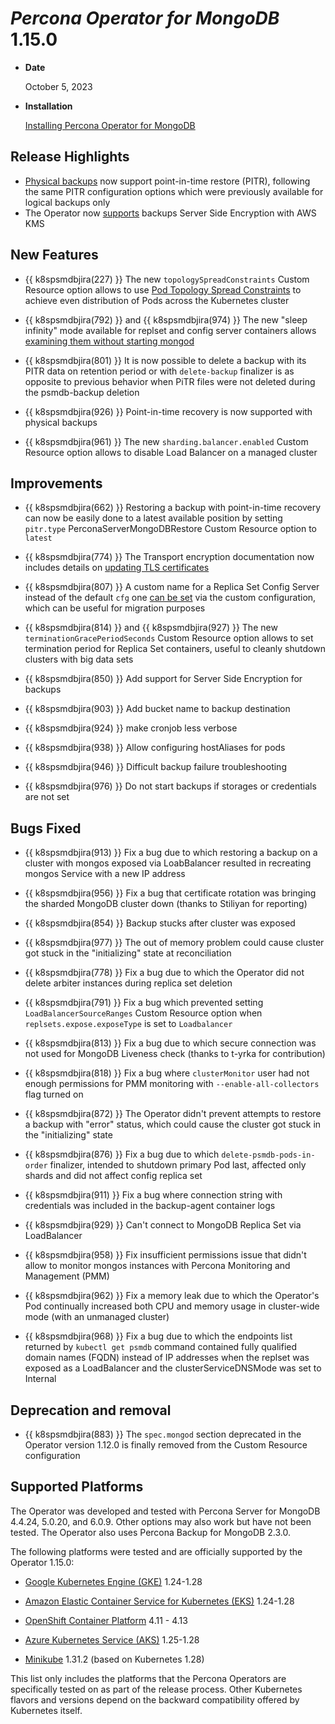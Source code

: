 # *Percona Operator for MongoDB* 1.15.0

* **Date**

    October 5, 2023

* **Installation**

    [Installing Percona Operator for MongoDB](../index.md#quickstart-guides)

## Release Highlights

* [Physical backups](../backups.md#physical) now support point-in-time restore (PITR), following the same PITR configuration options which were previously available for logical backups only
*  The Operator now [supports](../backups-encryption.md) backups Server Side Encryption with AWS KMS

## New Features

* {{ k8spsmdbjira(227) }} The new `topologySpreadConstraints` Custom Resource option allows to use [Pod Topology Spread Constraints](https://kubernetes.io/docs/concepts/workloads/pods/pod-topology-spread-constraints/#spread-constraints-for-pods) to achieve even distribution of Pods across the Kubernetes cluster

* {{ k8spsmdbjira(792) }} and {{ k8spsmdbjira(974) }} The new "sleep infinity" mode available for replset and config server containers allows [examining them without starting mongod](https://docs.percona.com/percona-operator-for-mongodb/debug-shell.html#sleep) 

* {{ k8spsmdbjira(801) }} It is now possible to delete a backup with its PITR data on retention period or with `delete-backup` finalizer is as opposite to previous behavior when PiTR files were not deleted during the psmdb-backup deletion

* {{ k8spsmdbjira(926) }} Point-in-time recovery is now supported with physical backups

* {{ k8spsmdbjira(961) }} The new `sharding.balancer.enabled` Custom Resource option allows to disable Load Balancer on a managed cluster

## Improvements

* {{ k8spsmdbjira(662) }} Restoring a backup with point-in-time recovery can now be easily done to a latest available position by setting `pitr.type` PerconaServerMongoDBRestore Custom Resource option to `latest`

* {{ k8spsmdbjira(774) }} The Transport encryption documentation now includes details on [updating TLS certificates](../TLS.html#update-certificates)

* {{ k8spsmdbjira(807) }} A custom name for a Replica Set Config Server instead of the default `cfg` one [can be set](../options.html) via the custom configuration, which can be useful for migration purposes

* {{ k8spsmdbjira(814) }} and {{ k8spsmdbjira(927) }} The new `terminationGracePeriodSeconds` Custom Resource option allows to set termination period for Replica Set containers, useful to cleanly shutdown clusters with big data sets

* {{ k8spsmdbjira(850) }} Add support for Server Side Encryption for backups

* {{ k8spsmdbjira(903) }} Add bucket name to backup destination

* {{ k8spsmdbjira(924) }} make cronjob less verbose

* {{ k8spsmdbjira(938) }} Allow configuring hostAliases for pods

* {{ k8spsmdbjira(946) }} Difficult backup failure troubleshooting

* {{ k8spsmdbjira(976) }} Do not start backups if storages or credentials are not set



## Bugs Fixed

* {{ k8spsmdbjira(913) }} Fix a bug due to which restoring a backup on a cluster with mongos exposed via LoabBalancer resulted in recreating mongos Service with a new IP address

* {{ k8spsmdbjira(956) }} Fix a bug that certificate rotation was bringing the sharded MongoDB cluster down (thanks to Stiliyan for reporting)

* {{ k8spsmdbjira(854) }} Backup stucks after cluster was exposed

* {{ k8spsmdbjira(977) }} The out of memory problem could cause cluster got stuck in the "initializing" state at reconciliation

* {{ k8spsmdbjira(778) }} Fix a bug due to which the Operator did not delete arbiter instances during replica set deletion

* {{ k8spsmdbjira(791) }} Fix a bug which prevented setting `LoadBalancerSourceRanges` Custom Resource option when `replsets.expose.exposeType` is set to `Loadbalancer`

* {{ k8spsmdbjira(813) }} Fix a bug due to which secure connection was not used for MongoDB Liveness check (thanks to t-yrka for contribution)

* {{ k8spsmdbjira(818) }} Fix a bug where `clusterMonitor` user had not enough permissions for PMM monitoring with `--enable-all-collectors` flag turned on

* {{ k8spsmdbjira(872) }} The Operator didn't prevent attempts to restore a backup with "error" status, which could cause the cluster got stuck in the "initializing" state

* {{ k8spsmdbjira(876) }} Fix a bug due to which `delete-psmdb-pods-in-order` finalizer, intended to shutdown primary Pod last, affected only shards and did not affect config replica set 

* {{ k8spsmdbjira(911) }} Fix a bug where connection string with credentials was included in the backup-agent container logs

* {{ k8spsmdbjira(929) }} Can't connect to MongoDB Replica Set via LoadBalancer

* {{ k8spsmdbjira(958) }} Fix insufficient permissions issue that didn't allow to monitor mongos instances with Percona Monitoring and Management (PMM)

* {{ k8spsmdbjira(962) }} Fix a memory leak due to which the Operator's Pod continually increased both CPU and memory usage in cluster-wide mode (with an unmanaged cluster)

* {{ k8spsmdbjira(968) }} Fix a bug due to which the endpoints list returned by `kubectl get psmdb` command contained fully qualified domain names (FQDN) instead of IP addresses when the replset was exposed as a LoadBalancer and the clusterServiceDNSMode was set to Internal

## Deprecation and removal

* {{ k8spsmdbjira(883) }} The `spec.mongod` section deprecated in the Operator version 1.12.0 is finally removed from the Custom Resource configuration 

## Supported Platforms

The Operator was developed and tested with Percona Server for MongoDB 4.4.24,
5.0.20, and 6.0.9. Other options may also work but have not been tested. The
Operator also uses Percona Backup for MongoDB 2.3.0.

The following platforms were tested and are officially supported by the Operator
1.15.0:

* [Google Kubernetes Engine (GKE)](https://cloud.google.com/kubernetes-engine) 1.24-1.28

* [Amazon Elastic Container Service for Kubernetes (EKS)](https://aws.amazon.com) 1.24-1.28

* [OpenShift Container Platform](https://www.redhat.com/en/technologies/cloud-computing/openshift) 4.11 - 4.13

* [Azure Kubernetes Service (AKS)](https://azure.microsoft.com/en-us/services/kubernetes-service/) 1.25-1.28

* [Minikube](https://github.com/kubernetes/minikube) 1.31.2 (based on Kubernetes 1.28)

This list only includes the platforms that the Percona Operators are specifically tested on as part of the release process. Other Kubernetes flavors and versions depend on the backward compatibility offered by Kubernetes itself.
